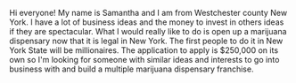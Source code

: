 Hi everyone! My name is Samantha and I am from Westchester county New York. I have a lot of business ideas and the money to invest in others ideas if they are spectacular. What I would really like to do is open up a marijuana dispensary now that it is legal in New York. The first people to do it in New York State will be millionaires. The application to apply is $250,000 on its own so I'm looking for someone with similar ideas and interests to go into business with and build a multiple marijuana dispensary franchise.

